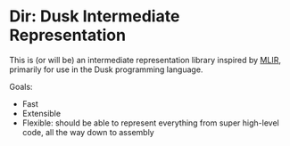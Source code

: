 # Dir: Dusk Intermediate Representation
This is (or will be) an intermediate representation library inspired by [MLIR](https://mlir.llvm.org/), primarily for use in the Dusk programming language.

Goals:
- Fast
- Extensible
- Flexible: should be able to represent everything from super high-level code, all the way down to assembly